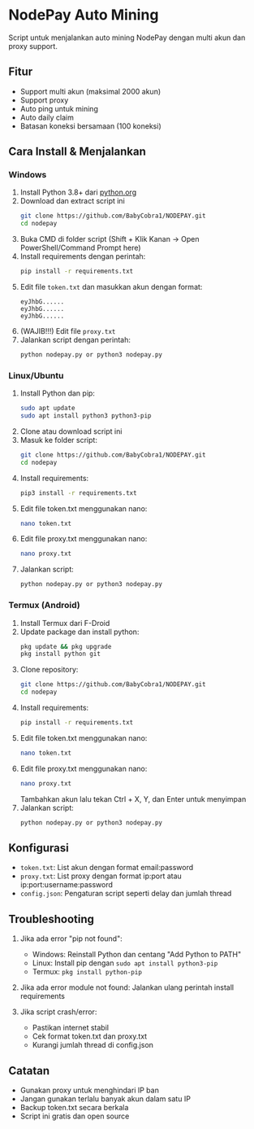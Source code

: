 # NodePay Auto Mining

Script untuk menjalankan auto mining NodePay dengan multi akun dan proxy support.

## Fitur
- Support multi akun (maksimal 2000 akun)
- Support proxy 
- Auto ping untuk mining
- Auto daily claim
- Batasan koneksi bersamaan (100 koneksi)

## Cara Install & Menjalankan

### Windows
1. Install Python 3.8+ dari [python.org](https://www.python.org/downloads/)
2. Download dan extract script ini
   ```bash
   git clone https://github.com/BabyCobra1/NODEPAY.git
   cd nodepay
   ```
3. Buka CMD di folder script (Shift + Klik Kanan -> Open PowerShell/Command Prompt here)
4. Install requirements dengan perintah:
   ```bash
   pip install -r requirements.txt
   ```
5. Edit file `token.txt` dan masukkan akun dengan format:
   ```
   eyJhbG......
   eyJhbG......
   eyJhbG......
   ```
6. (WAJIB!!!) Edit file `proxy.txt`
7. Jalankan script dengan perintah:
   ```bash
   python nodepay.py or python3 nodepay.py
   ```

### Linux/Ubuntu
1. Install Python dan pip:
   ```bash
   sudo apt update
   sudo apt install python3 python3-pip
   ```
2. Clone atau download script ini
3. Masuk ke folder script:
   ```bash
   git clone https://github.com/BabyCobra1/NODEPAY.git
   cd nodepay
   ```
4. Install requirements:
   ```bash
   pip3 install -r requirements.txt
   ```
5. Edit file token.txt menggunakan nano:
   ```bash
   nano token.txt
   ```
6. Edit file proxy.txt menggunakan nano:
   ```bash
   nano proxy.txt
   ```
7. Jalankan script:
   ```bash
   python nodepay.py or python3 nodepay.py
   ```

### Termux (Android)
1. Install Termux dari F-Droid
2. Update package dan install python:
   ```bash
   pkg update && pkg upgrade
   pkg install python git
   ```
3. Clone repository:
   ```bash
   git clone https://github.com/BabyCobra1/NODEPAY.git
   cd nodepay
   ```
4. Install requirements:
   ```bash
   pip install -r requirements.txt
   ```
5. Edit file token.txt menggunakan nano:
   ```bash
   nano token.txt
   ```
6. Edit file proxy.txt menggunakan nano:
   ```bash
   nano proxy.txt
   ```
   Tambahkan akun lalu tekan Ctrl + X, Y, dan Enter untuk menyimpan
7. Jalankan script:
   ```bash
   python nodepay.py or python3 nodepay.py
   ```

## Konfigurasi
- `token.txt`: List akun dengan format email:password
- `proxy.txt`: List proxy dengan format ip:port atau ip:port:username:password
- `config.json`: Pengaturan script seperti delay dan jumlah thread

## Troubleshooting
1. Jika ada error "pip not found":
   - Windows: Reinstall Python dan centang "Add Python to PATH"
   - Linux: Install pip dengan `sudo apt install python3-pip`
   - Termux: `pkg install python-pip`

2. Jika ada error module not found:
   Jalankan ulang perintah install requirements

3. Jika script crash/error:
   - Pastikan internet stabil
   - Cek format token.txt dan proxy.txt
   - Kurangi jumlah thread di config.json

## Catatan
- Gunakan proxy untuk menghindari IP ban
- Jangan gunakan terlalu banyak akun dalam satu IP
- Backup token.txt secara berkala
- Script ini gratis dan open source
